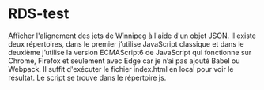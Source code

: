 # RDS-test
Afficher l'alignement des jets de Winnipeg à l'aide d'un objet JSON. Il existe deux répertoires, dans le premier j’utilise JavaScript classique et dans le deuxième j’utilise la version ECMAScript6 de JavaScript qui fonctionne sur Chrome, Firefox et seulement avec    Edge car je n’ai pas ajouté Babel ou Webpack. Il suffit d'exécuter le fichier index.html en local pour voir le résultat. Le script se trouve dans le répertoire js.
